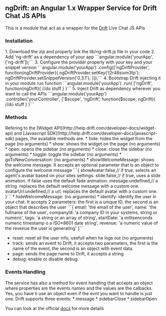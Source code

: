 <h2>ngDrift: an Angular 1.x Wrapper Service for Drift Chat JS APIs</h2>

This is a module that act as a wrapper for the [Drift](https://www.drift.com/) Live Chat JS APIs

<h3>Installation</h3>
1. Download the zip and properly link the lib/ng-drift.js file in your code
2. Add 'ng-drift' as a dependency of your app
```angular.module('yourApp', ['ng-drift']);```
3. Configure the provider properly with your key and your snippet version
```angular.module('yourApp')
	.config(['ngDriftProvider',
		function(ngDriftProvider){
			ngDriftProvider.setKey('t2r46sixm3tp');
			ngDriftProvider.setSnippetVersion('0.3.1');
		}]);```
4. Bootstrap Drift injecting it in your module run function
```angular.module('yourApp')
	.run(
		['ngDrift',
		function(ngDrift){
			//do stuff
		}
	)```
5. Inject Drift as dependency wherever you want to call the APIs
```angular.module('yourApp')
	.controller('yourController',
		['$scope', 'ngDrift',
		function($scope, ngDrift){
			//do stuff
		}
	)```

<h3>Methods</h3>
Refering to the [Widget API](http://help.drift.com/developer-docs/widget-api) and [Javascript SDK](http://help.drift.com/developer-docs/javascript-sdk) pages, the available methods are.
* hide: hides the widget from the page (no arguments)
* show: shows the widget on the page (no arguments)
* open: opens the sidebar (no arguments)
* close: close the sidebar (no arguments)
* toggle: toggle the sidebar (no arguments)
* goToNewConversation: (no arguments)
* showWelcomeMessage: shows the welcome message. It accepts an optional parameter that is an object to configure the welcome message
```{ 
  showAvatar:false,// if true, selects an agent's avatar based on your sites settings.
  slide:false,// if true, uses a slide animation. if false uses the default fade animation. 
  message:undefined,// a string. replaces the default welcome message with a custom one. 
  avatarUrl:undefined,// a url. replaces the default avatar with a custom one. 
}```
* hideWelcomeMessage: (no arguments)
* identify: identify the user in your chat. It accepts 2 parameters: the first is a unique ID, the second is an object that describes the user
```{
	email: 'the email of the user',
	name: 'the fullname of the user',
	companyId: 'a company ID in your systems, string or numeric',
	tags: 'a string or an array of string',
	startDate: 'a millisenconds numeric timestamp o a ISO*8601 date string',
	revenue: 'a numeric value of the revenue the user is generating'
}```

* reset: reset all the user info, usefull when he logs out (no arguments)
* track: sends an event to Drift, it accepts two parameters, the first is the name of the event, the second is an object with event data.
* page: sends the page name to Drift, it accepts a string
* debug: enable or disable debug.

<h3>Events Handling</h3>
The service has also a method for event handling that accepts an object where properties are the events names and the values are the calbacks. Yes, you have ti use an object even if the evnt you want to handle is just one. Drift supports three events:
* message
* sidebarClose
* sidebarOpen

You can look at the official [docs](http://help.drift.com/developer-docs/widget-api) for more details